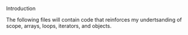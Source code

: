 Introduction

The following files will contain code that reinforces my undertsanding of scope, arrays, loops, iterators, and objects.
